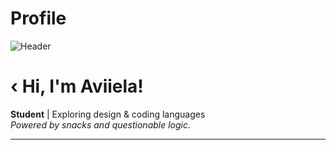 # Profile
![Header](header-image.png)

# ‹ Hi, I'm Aviiela!

**Student** | Exploring design & coding languages  
_Powered by snacks and questionable logic._

---

<!-- Optional: Add more sections below as you grow! -->

